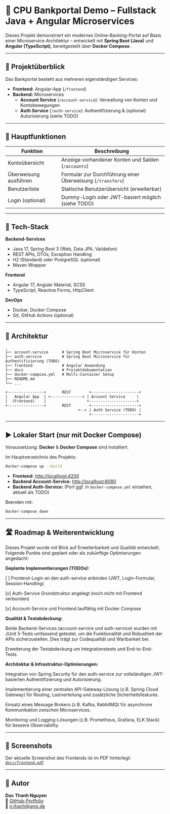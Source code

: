 # 💼 CPU Bankportal Demo – Fullstack Java + Angular Microservices

Dieses Projekt demonstriert ein modernes Online-Banking-Portal auf Basis einer Microservice-Architektur – entwickelt mit **Spring Boot (Java)** und **Angular (TypeScript)**, bereitgestellt über **Docker Compose**.

---

## 🚀 Projektüberblick

Das Bankportal besteht aus mehreren eigenständigen Services:

- **Frontend:** Angular-App (`/frontend`)
- **Backend:** Microservices
  - **Account Service** (`/account-service`): Verwaltung von Konten und Kontobewegungen
  - **Auth Service** (`/auth-service`): Authentifizierung & (optional) Autorisierung (siehe TODO)

---

## 🏦 Hauptfunktionen

| Funktion               | Beschreibung                                                |
|------------------------|------------------------------------------------------------|
| Kontoübersicht         | Anzeige vorhandener Konten und Salden (`/accounts`)         |
| Überweisung ausführen  | Formular zur Durchführung einer Überweisung (`/transfers`)  |
| Benutzerliste          | Statische Benutzerübersicht (erweiterbar)                   |
| Login (optional)       | Dummy-Login oder JWT-basiert möglich (siehe TODO)           |

---

## 🧰 Tech-Stack

**Backend-Services**
- Java 17, Spring Boot 3 (Web, Data JPA, Validation)
- REST APIs, DTOs, Exception Handling
- H2 (Standard) oder PostgreSQL (optional)
- Maven Wrapper

**Frontend**
- Angular 17, Angular Material, SCSS
- TypeScript, Reactive Forms, HttpClient

**DevOps**
- Docker, Docker Compose
- Git, GitHub Actions (optional)

---

## 🧪 Architektur

```text
.
├── account-service      # Spring Boot Microservice für Konten
├── auth-service         # Spring Boot Microservice für Authentifizierung (TODO)
├── frontend             # Angular Anwendung
├── docs                 # Projektdokumentation
├── docker-compose.yml   # Multi-Container Setup
├── README.md
└── ...
```

```text
+----------------+       REST        +---------------------+
|   Angular App  | <--------------> | Account Service     |
|  (Frontend)    |                  +---------------------+
+----------------+       REST        +---------------------+
                                <--> | Auth Service (TODO) |
                                     +---------------------+
```

---

## ▶️ Lokaler Start (nur mit Docker Compose)

Voraussetzung: **Docker** & **Docker Compose** sind installiert.

Im Hauptverzeichnis des Projekts:

```bash
docker-compose up --build
```

- **Frontend:** [http://localhost:4200](http://localhost:4200)
- **Backend Account-Service:** [http://localhost:8080](http://localhost:8080)
- **Backend Auth-Service:** (Port ggf. in `docker-compose.yml` einsehen, aktuell als TODO)

Beenden mit:

```bash
docker-compose down
```

---

## 🛣️ Roadmap & Weiterentwicklung
Dieses Projekt wurde mit Blick auf Erweiterbarkeit und Qualität entwickelt. Folgende Punkte sind geplant oder als zukünftige Optimierungen angedacht:

**Geplante Implementierungen (TODOs):**

[ ] Frontend-Login an den auth-service anbinden (JWT, Login-Formular, Session-Handling)

[x] Auth-Service Grundstruktur angelegt (noch nicht mit Frontend verbunden)

[x] Account-Service und Frontend lauffähig mit Docker Compose

**Qualität & Testabdeckung:**

Beide Backend-Services (account-service und auth-service) wurden mit JUnit 5-Tests umfassend getestet, um die Funktionalität und Robustheit der APIs sicherzustellen. Dies trägt zur Codequalität und Wartbarkeit bei.

Erweiterung der Testabdeckung um Integrationstests und End-to-End-Tests.

**Architektur & Infrastruktur-Optimierungen:**

Integration von Spring Security für den auth-service zur vollständigen JWT-basierten Authentifizierung und Autorisierung.

Implementierung einer zentralen API-Gateway-Lösung (z.B. Spring Cloud Gateway) für Routing, Lastverteilung und zusätzliche Sicherheitsfeatures.

Einsatz eines Message Brokers (z.B. Kafka, RabbitMQ) für asynchrone Kommunikation zwischen Microservices.

Monitoring und Logging-Lösungen (z.B. Prometheus, Grafana, ELK Stack) für bessere Observability.

---

## 📸 Screenshots

Der aktuelle Screenshot des Frontends ist im PDF hinterlegt:  
[`docs/frontend.pdf`](docs/frontend.pdf)

---


## 👤 Autor

**Duc Thanh Nguyen**  
🔗 [GitHub-Portfolio](https://github.com/thanhtuanh/bewerbung)  
📧 [n.thanh@gmx.de](mailto:n.thanh@gmx.de)
